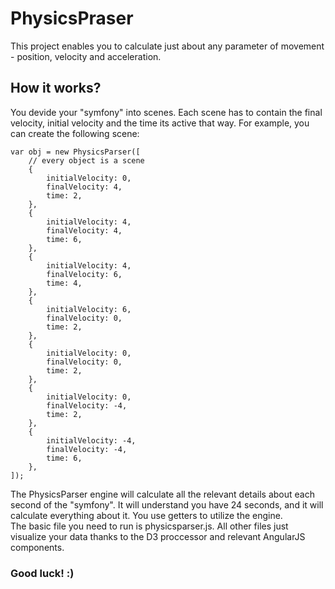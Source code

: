 # PhysicsPraser
This project enables you to calculate just about any parameter of movement - position, velocity and acceleration.

## How it works?
You devide your "symfony" into scenes. Each scene has to contain the final velocity, initial velocity and the time its active that way.
For example, you can create the following scene:

	var obj = new PhysicsParser([
		// every object is a scene
		{
			initialVelocity: 0,
			finalVelocity: 4,
			time: 2,
		},
		{
			initialVelocity: 4,
			finalVelocity: 4,
			time: 6,
		},
		{
			initialVelocity: 4,
			finalVelocity: 6,
			time: 4,
		},
		{
			initialVelocity: 6,
			finalVelocity: 0,
			time: 2,
		},
		{
			initialVelocity: 0,
			finalVelocity: 0,
			time: 2,
		},
		{
			initialVelocity: 0,
			finalVelocity: -4,
			time: 2,
		},
		{
			initialVelocity: -4,
			finalVelocity: -4,
			time: 6,
		},
	]);

The PhysicsParser engine will calculate all the relevant details about each second of the "symfony". It will understand you have 24 seconds, and it will calculate everything about it.
You use getters to utilize the engine.
<br />
The basic file you need to run is physicsparser.js. All other files just visualize your data thanks to the D3 proccessor and relevant AngularJS components.

### Good luck! :)